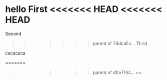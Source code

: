 hello
First
<<<<<<< HEAD
<<<<<<< HEAD
=======
Second
>>>>>>> parent of 76dda5c... Third


cacacaca

=======
>>>>>>> parent of d0e7164... ==

